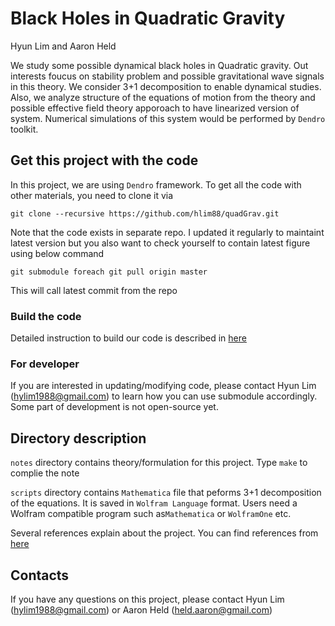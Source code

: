 # Black Holes in Quadratic Gravity

Hyun Lim and Aaron Held

We study some possible dynamical black holes in 
Quadratic gravity. Out interests foucus on stability
problem and possible gravitational wave signals in this
theory. We consider 3+1 decomposition to enable dynamical
studies. Also, we analyze structure of the equations of
motion from the theory and possible effective field theory
apporoach to have linearized version of system. Numerical
simulations of this system would be performed by `Dendro`
toolkit.


## Get this project with the code

In this project, we are using `Dendro` framework. 
To get all the code with other materials, you need to
clone it via
```{engine=sh}
git clone --recursive https://github.com/hlim88/quadGrav.git
```

Note that the code exists in separate repo. I updated it
regularly to maintaint latest version but you also want to
check yourself to contain latest figure using below command
```{engine=sh}
git submodule foreach git pull origin master
```
This will call latest commit from the repo

### Build the code 

Detailed instruction to build our code is described in
[here](https://github.com/hlim88/Dendro-5.01/blob/master/INSTALL_QG.md)

### For developer

If you are interested in updating/modifying code, 
please contact Hyun Lim (hylim1988@gmail.com) to learn how
you can use submodule accordingly. Some part of development is 
not open-source yet.

## Directory description

`notes` directory contains theory/formulation for this project.
Type `make` to complie the note

`scripts` directory contains `Mathematica` file that peforms 3+1
decomposition of the equations. It is saved in `Wolfram Language`
format. Users need a Wolfram compatible program such as`Mathematica`
or `WolframOne` etc.

Several references explain about the project. You can find
references from [here](https://github.com/hlim88/quadGrav/wiki/References)

## Contacts

If you have any questions on this project, please contact Hyun Lim 
(hylim1988@gmail.com) or Aaron Held (held.aaron@gmail.com)
